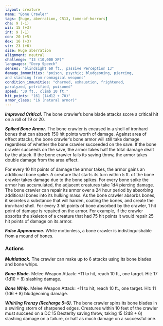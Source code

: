 ```yaml
---
layout: creature
name: "Bone Crawler"
tags: [huge, aberration, CR13, tome-of-horrors]
cha: 9 (-1)
wis: 15 (+3)
int: 9 (-1)
con: 20 (+5)
dex: 16 (+3)
str: 23 (+6)
size: Huge aberration
alignment: neutral
challenge: "13 (10,000 XP)"
languages: "Deep Speech"
senses: "blindsight 60 ft., passive Perception 13"
damage_immunities: "poison, psychic; bludgeoning, piercing,
and slashing from nonmagical weapons"
condition_immunities: "charmed, exhaustion, frightened,
paralyzed, petrified, poisoned"
speed: "30 ft., climb 10 ft."
hit_points: "161 (14d12 + 70)"
armor_class: "16 (natural armor)"
---
```


***Improved Critical.*** The bone crawler’s bone blade attacks score a
critical hit on a roll of 19 or 20.

***Spiked Bone Armor.*** The bone crawler is encased in a shell of ironhard
bones that can absorb 150 hit points worth of damage. Against area
of effect attacks, the bone crawler’s bone armor will still take damage
regardless of whether the bone crawler succeeded on the save. If the bone
crawler succeeds on the save, the armor takes half the total damage dealt
by the attack. If the bone crawler fails its saving throw, the armor takes
double damage from the area effect.

For every 10 hit points of damage the armor takes, the armor gains an
additional bone spike. A creature that starts its turn within 5 ft. of the bone
crawler takes damage due to the bone spikes. For every bone spike the
armor has accumulated, the adjacent creatures take 1d4 piercing damage.
The bone crawler can repair its armor over a 24 hour period by absorbing
additional bones into its hulking mass. As the bone crawler absorbs bones,
it secretes a substance that will harden, coating the bones, and create the
iron-hard shell. For every 3 hit points of bone absorbed by the crawler, 1
hit point of damage is repaired on the armor. For example, if the crawler
absorbs the skeleton of a creature that had 75 hit points it would repair 25
hit points of damage on its armor.

***False Appearance.*** While motionless, a bone crawler is indistinguishable
from a mound of bones.


### Actions

***Multiattack.*** The crawler can make up to 6 attacks using its bone blades
and bone whips.

***Bone Blade.*** Melee Weapon Attack: +11 to hit, reach 10 ft., one target.
Hit: 17 (1d10 + 8) slashing damage.

***Bone Whip.*** Melee Weapon Attack: +11 to hit, reach 10 ft., one target.
Hit: 11 (1d6 + 8) bludgeoning damage.

***Whirling Frenzy (Recharge 5–6).*** The bone crawler spins its bone
blades in a swirling storm of sharpened edges. Creatures within 10 feet
of the crawler must succeed on a DC 15 Dexterity saving throw, taking
15 (2d8 + 6) slashing damage on a failure, or half as much damage on a
successful one.
